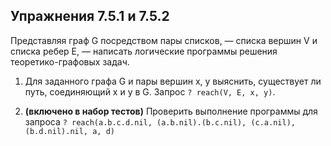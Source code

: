 ## Упражнения 7.5.1 и 7.5.2

Представляя граф G посредством пары списков, — списка вершин V и
списка ребер E, — написать логические программы решения теоретико-графовых задач.

1. Для заданного графа G и пары вершин x, y выяснить, существует ли путь, соединяющий
x и y в G. Запрос `? reach(V, E, x, y)`.

2. **(включено в набор тестов)** Проверить выполнение программы для запроса `? reach(a.b.c.d.nil, (a.b.nil).(b.c.nil), (c.a.nil), (b.d.nil).nil, a, d)`

